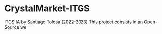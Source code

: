 # CrystalMarket-ITGS

ITGS IA by Santiago Tolosa (2022-2023)
This project consists in an Open-Source we
